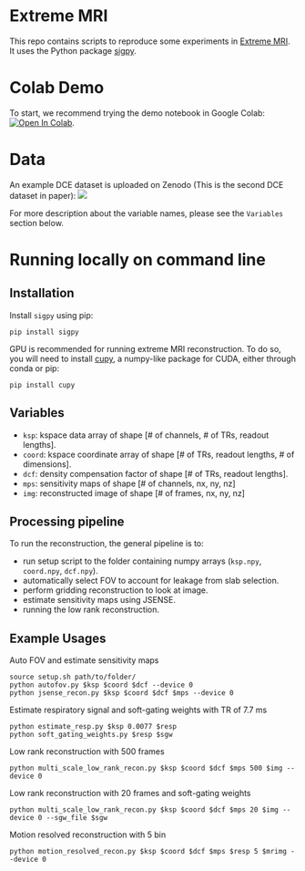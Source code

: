 # Extreme MRI

This repo contains scripts to reproduce some experiments in [Extreme MRI](https://arxiv.org/abs/1909.13482). It uses the Python package [sigpy](https://github.com/mikgroup/sigpy).

# Colab Demo

To start, we recommend trying the demo notebook in Google Colab: [![Open In Colab](https://colab.research.google.com/assets/colab-badge.svg)](https://colab.research.google.com/github/mikgroup/extreme_mri/blob/master/colab-demo.ipynb).

# Data

An example DCE dataset is uploaded on Zenodo (This is the second DCE dataset in paper):
[![](https://zenodo.org/badge/DOI/10.5281/zenodo.3647820.svg)](https://zenodo.org/record/3647820)


For more description about the variable names, please see the `Variables` section below.

# Running locally on command line

## Installation

Install `sigpy` using pip:

	pip install sigpy
	
GPU is recommended for running extreme MRI reconstruction. To do so, you will need to install [cupy](https://cupy.chainer.org), a numpy-like package for CUDA, either through conda or pip:

	pip install cupy
	

## Variables

- `ksp`: kspace data array of shape [# of channels, # of TRs, readout lengths].
- `coord`: kspace coordinate array of shape [# of TRs, readout lengths, # of dimensions].
- `dcf`: density compensation factor of shape [# of TRs, readout lengths].
- `mps`: sensitivity maps of shape [# of channels, nx, ny, nz]
- `img`: reconstructed image of shape [# of frames, nx, ny, nz]


## Processing pipeline

To run the reconstruction, the general pipeline is to:

- run setup script to the folder containing numpy arrays (`ksp.npy`, `coord.npy`, `dcf.npy`).
- automatically select FOV to account for leakage from slab selection.
- perform gridding reconstruction to look at image.
- estimate sensitivity maps using JSENSE.
- running the low rank reconstruction.


## Example Usages

Auto FOV and estimate sensitivity maps

	source setup.sh path/to/folder/
	python autofov.py $ksp $coord $dcf --device 0
	python jsense_recon.py $ksp $coord $dcf $mps --device 0
	
Estimate respiratory signal and soft-gating weights with TR of 7.7 ms

	python estimate_resp.py $ksp 0.0077 $resp
	python soft_gating_weights.py $resp $sgw
	
Low rank reconstruction with 500 frames

	python multi_scale_low_rank_recon.py $ksp $coord $dcf $mps 500 $img --device 0
	
Low rank reconstruction with 20 frames and soft-gating weights

	python multi_scale_low_rank_recon.py $ksp $coord $dcf $mps 20 $img --device 0 --sgw_file $sgw

Motion resolved reconstruction with 5 bin

	python motion_resolved_recon.py $ksp $coord $dcf $mps $resp 5 $mrimg --device 0
